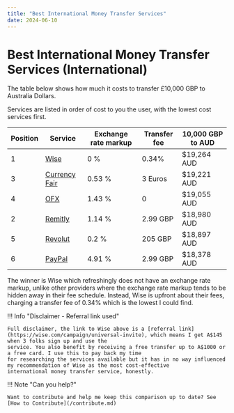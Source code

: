 ```yaml
---
title: "Best International Money Transfer Services"
date: 2024-06-10
---
```


# Best International Money Transfer Services (International)

The table below shows how much it costs to transfer £10,000 GBP to Australia Dollars. 

Services are listed in order of cost to you the user, with the lowest cost services first.

| Position | Service                        | Exchange rate markup | Transfer fee | 10,000 GBP to AUD | 
|----------|--------------------------------|----------------------|--------------|-------------------|
| 1        | [Wise](https://wise.com/invite/dic/peterb8006)                       | 0 %                  | 0.34%        | $19,264 AUD       |
| 3        | [Currency Fair](https://www.currencyfair.com) | 0.53 %               | 3 Euros      | $19,221 AUD       | 
| 4        | [OFX](https://www.ofx.com)     | 1.43 %               | 0            | $19,055 AUD       |
| 2        | [Remitly](https://www.remitly.com/) | 1.14 %               | 2.99 GBP     | $18,980 AUD       |
| 5        | [Revolut](https://www.revolut.com/) | 0.2 %                | 205 GBP      | $18,897 AUD       |
| 6        | [PayPal](https://www.paypal.com/) | 4.91 %               | 2.99 GBP     | $18,378 AUD       |

The winner is Wise which refreshingly does not have an exchange rate markup, unlike other providers where the 
exchange rate markup tends to be hidden away in their fee schedule. Instead, Wise is upfront about their fees, 
charging a transfer fee of 0.34% which is the lowest I could find.

!!! Info "Disclaimer - Referral link used"

    Full disclaimer, the link to Wise above is a [referral link](https://wise.com/campaign/universal-invite), which means I get A$145 when 3 folks sign up and use the 
    service. You also benefit by receiving a free transfer up to A$1000 or a free card. I use this to pay back my time 
    for researching the services available but it has in no way influenced my recommendation of Wise as the most cost-effective
    international money transfer service, honestly.

!!! Note "Can you help?"
    
    Want to contribute and help me keep this comparison up to date? See [How to Contribute](/contribute.md)

